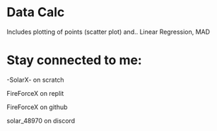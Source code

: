 # Data Calc

Includes plotting of points (scatter plot) and..
Linear Regression, MAD

# Stay connected to me:

-SolarX- on scratch

FireForceX on replit

FireForceX on github

solar_48970 on discord
